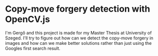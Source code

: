 # Copy-move forgery detection with OpenCV.js

I'm Gergő and this project is made for my Master Thesis at University of Szeged. I'll try to figure out how can we detect the copy-move forgery in images and how can we make better solutions rather than just using the Googles first search result.